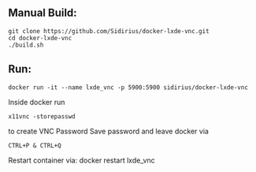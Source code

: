 Manual Build:
--------------

	git clone https://github.com/Sidirius/docker-lxde-vnc.git
	cd docker-lxde-vnc
	./build.sh

Run:
--------------

	docker run -it --name lxde_vnc -p 5900:5900 sidirius/docker-lxde-vnc

Inside docker run

	x11vnc -storepasswd

to create VNC Password Save password and leave docker via

	CTRL+P & CTRL+Q

Restart container via: 
	docker restart lxde_vnc
